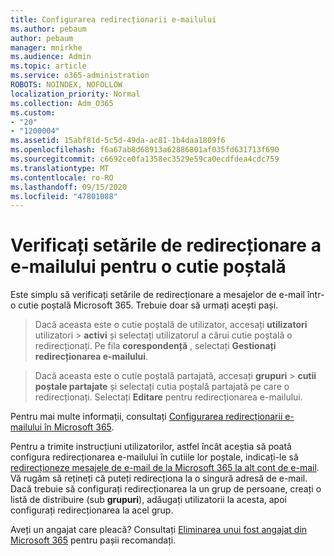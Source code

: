 ```yaml
---
title: Configurarea redirecționarii e-mailului
ms.author: pebaum
author: pebaum
manager: mnirkhe
ms.audience: Admin
ms.topic: article
ms.service: o365-administration
ROBOTS: NOINDEX, NOFOLLOW
localization_priority: Normal
ms.collection: Adm_O365
ms.custom:
- "20"
- "1200004"
ms.assetid: 15abf81d-5c5d-49da-ac81-1b4daa1809f6
ms.openlocfilehash: f6a67ab8d68913a62886801af035fd631713f690
ms.sourcegitcommit: c6692ce0fa1358ec3529e59ca0ecdfdea4cdc759
ms.translationtype: MT
ms.contentlocale: ro-RO
ms.lasthandoff: 09/15/2020
ms.locfileid: "47801088"
---
```

# <a name="check-the-email-forwarding-settings-for-a-mailbox"></a>Verificați setările de redirecționare a e-mailului pentru o cutie poștală

Este simplu să verificați setările de redirecționare a mesajelor de e-mail într-o cutie poștală Microsoft 365. Trebuie doar să urmați acești pași.
  
> Dacă aceasta este o cutie poștală de utilizator, accesați **utilizatori** utilizatori \> **activi** și selectați utilizatorul a cărui cutie poștală o redirecționați. Pe fila **corespondență** , selectați **Gestionați redirecționarea e-mailului**.

> Dacă aceasta este o cutie poștală partajată, accesați **grupuri** \> **cutii poștale partajate** și selectați cutia poștală partajată pe care o redirecționați. Selectați **Editare** pentru redirecționarea e-mailului.

Pentru mai multe informații, consultați [Configurarea redirecționarii e-mailului în Microsoft 365](https://docs.microsoft.com/microsoft-365/admin/email/configure-email-forwarding).
  
Pentru a trimite instrucțiuni utilizatorilor, astfel încât aceștia să poată configura redirecționarea e-mailului în cutiile lor poștale, indicați-le să [redirecționeze mesajele de e-mail de la Microsoft 365 la alt cont de e-mail](https://support.office.com/article/Forward-email-from-Office-365-to-another-email-account-1ed4ee1e-74f8-4f53-a174-86b748ff6a0e). Vă rugăm să rețineți că puteți redirecționa la o singură adresă de e-mail. Dacă trebuie să configurați redirecționarea la un grup de persoane, creați o listă de distribuire (sub **grupuri**), adăugați utilizatorii la acesta, apoi configurați redirecționarea la acel grup.
  
Aveți un angajat care pleacă? Consultați [Eliminarea unui fost angajat din Microsoft 365](https://docs.microsoft.com/microsoft-365/admin/add-users/remove-former-employee) pentru pașii recomandați.